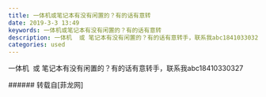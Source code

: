 ```yaml
---
title: 一体机或笔记本有没有闲置的？有的话有意转
date: 2019-3-3 13:49
keywords: 一体机或笔记本有没有闲置的？有的话有意转
description: 一体机  或 笔记本有没有闲置的？有的话有意转手，联系我abc18410330327
categories: used
---
```

<td class="t_f" id="postmessage_3148039">

一体机  或 笔记本有没有闲置的？有的话有意转手，联系我abc18410330327<img alt="" border="0" class="zoom" data-cf-modified-fe0caf035808df156fa22680-="" file="http://www.flw.ph//mobcent//app/data/phiz/default/53.png" id="aimg_LmlTA" lazyloadthumb="1" onclick="" onmouseover="" src="http://www.flw.ph//mobcent//app/data/phiz/default/53.png"/><br/>
</td>
###### 转载自[菲龙网]
